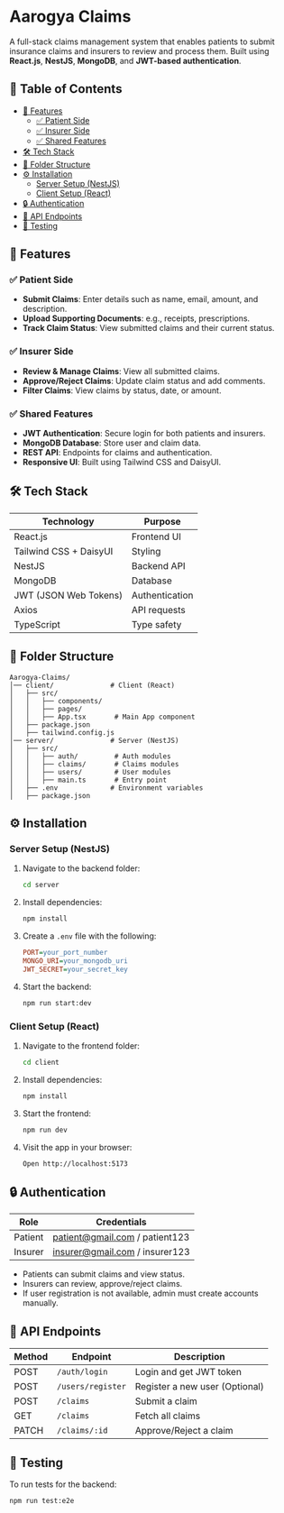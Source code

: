 # Aarogya Claims

A full-stack claims management system that enables patients to submit insurance claims and insurers to review and process them. Built using **React.js**, **NestJS**, **MongoDB**, and **JWT-based authentication**.

## 📜 Table of Contents

- [🚀 Features](#-features)
  - [✅ Patient Side](#-patient-side)
  - [✅ Insurer Side](#-insurer-side)
  - [✅ Shared Features](#-shared-features)
- [🛠 Tech Stack](#-tech-stack)
- [📂 Folder Structure](#-folder-structure)
- [⚙️ Installation](#-installation)
  - [Server Setup (NestJS)](#server-setup-nestjs)
  - [Client Setup (React)](#client-setup-react)
- [🔒 Authentication](#-authentication)
- [🔗 API Endpoints](#-api-endpoints)
- [🧪 Testing](#-testing)

## 🚀 Features

### ✅ Patient Side

- **Submit Claims**: Enter details such as name, email, amount, and description.
- **Upload Supporting Documents**: e.g., receipts, prescriptions.
- **Track Claim Status**: View submitted claims and their current status.

### ✅ Insurer Side

- **Review & Manage Claims**: View all submitted claims.
- **Approve/Reject Claims**: Update claim status and add comments.
- **Filter Claims**: View claims by status, date, or amount.

### ✅ Shared Features

- **JWT Authentication**: Secure login for both patients and insurers.
- **MongoDB Database**: Store user and claim data.
- **REST API**: Endpoints for claims and authentication.
- **Responsive UI**: Built using Tailwind CSS and DaisyUI.

## 🛠 Tech Stack

| Technology  | Purpose  |
|------------|----------|
| React.js   | Frontend UI |
| Tailwind CSS + DaisyUI | Styling |
| NestJS     | Backend API |
| MongoDB    | Database |
| JWT (JSON Web Tokens) | Authentication |
| Axios      | API requests |
| TypeScript | Type safety |

## 📂 Folder Structure

```
Aarogya-Claims/
│── client/              # Client (React)
│   ├── src/
│   │   ├── components/
│   │   ├── pages/
│   │   ├── App.tsx       # Main App component
│   ├── package.json
│   ├── tailwind.config.js
│── server/              # Server (NestJS)
│   ├── src/
│   │   ├── auth/         # Auth modules
│   │   ├── claims/       # Claims modules
│   │   ├── users/        # User modules
│   │   ├── main.ts       # Entry point
│   ├── .env             # Environment variables
│   ├── package.json
```

## ⚙️ Installation

### Server Setup (NestJS)

1. Navigate to the backend folder:
    ```sh
    cd server
    ```
2. Install dependencies:
    ```sh
    npm install
    ```
3. Create a `.env` file with the following:
    ```ini
    PORT=your_port_number
    MONGO_URI=your_mongodb_uri
    JWT_SECRET=your_secret_key
    ```
4. Start the backend:
    ```sh
    npm run start:dev
    ```

### Client Setup (React)

1. Navigate to the frontend folder:
    ```sh
    cd client
    ```
2. Install dependencies:
    ```sh
    npm install
    ```
3. Start the frontend:
    ```sh
    npm run dev
    ```
4. Visit the app in your browser:
    ```
    Open http://localhost:5173
    ```

## 🔒 Authentication

| Role     | Credentials |
|----------|-------------|
| Patient  | patient@gmail.com / patient123 |
| Insurer  | insurer@gmail.com / insurer123 |

- Patients can submit claims and view status.
- Insurers can review, approve/reject claims.
- If user registration is not available, admin must create accounts manually.

## 🔗 API Endpoints

| Method  | Endpoint       | Description |
|---------|---------------|-------------|
| POST    | `/auth/login` | Login and get JWT token |
| POST    | `/users/register` | Register a new user (Optional) |
| POST    | `/claims` | Submit a claim |
| GET     | `/claims` | Fetch all claims |
| PATCH   | `/claims/:id` | Approve/Reject a claim |

## 🧪 Testing

To run tests for the backend:

```sh
npm run test:e2e
```

